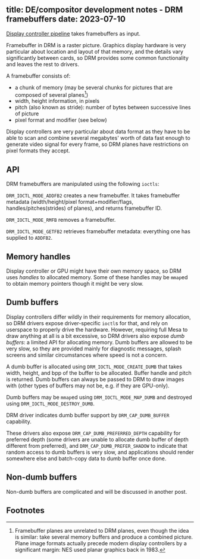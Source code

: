 title: DE/compositor development notes - DRM framebuffers
date: 2023-07-10
----
[Display controller pipeline](/blog/05-de-drm-pipeline/) takes framebuffers as input.

Framebuffer in DRM is a raster picture. Graphics display hardware is very particular
about location and layout of that memory, and the details vary significantly between
cards, so DRM provides some common functionality and leaves the rest to drivers.

A framebuffer consists of:
- a chunk of memory (may be several chunks for pictures that are composed of several planes[^drmplane])
- width, height information, in pixels
- pitch (also known as stride): number of bytes between successive lines of picture
- pixel format and modifier (see below)

Display controllers are very particular about data format as they have to be able to scan
and combine several megabytes' worth of data fast enough to generate video signal for every frame,
so DRM planes have restrictions on pixel formats they accept.

## API

DRM framebuffers are manipulated using the following `ioctls`:

`DRM_IOCTL_MODE_ADDFB2` creates a new framebuffer. It takes framebuffer metadata
(width/height/pixel format+modifier/flags, handles/pitches(strides) of planes), and
returns framebuffer ID.

`DRM_IOCTL_MODE_RMFB` removes a framebuffer.

`DRM_IOCTL_MODE_GETFB2` retrieves framebuffer metadata: everything one has supplied to `ADDFB2`.

## Memory handles

Display controller or GPU might have their own memory space, so DRM uses _handles_ to allocated
memory. Some of these handles may be `mmap`ed to obtain memory pointers though it might be very
slow.

## Dumb buffers

Display controllers differ wildly in their requirements for memory allocation, so DRM drivers
expose driver-specific `ioctl`s for that, and rely on userspace to properly drive the hardware.
However, requiring full Mesa to draw anything at all is a bit excessive, so DRM drivers also
expose _dumb buffers_: a limited API for allocating memory. Dumb buffers are allowed to be
very slow, so they are provided mainly for diagnostic messages, splash screens and similar
circumstances where speed is not a concern.

A dumb buffer is allocated using `DRM_IOCTL_MODE_CREATE_DUMB` that takes width, height, and bpp
of the buffer to be allocated. Buffer handle and pitch is returned. Dumb buffers can always
be passed to DRM to draw images with (other types of buffers may not be, e.g. if they are
GPU-only).

Dumb buffers may be `mmap`ed using `DRM_IOCTL_MODE_MAP_DUMB` and destroyed using
`DRM_IOCTL_MODE_DESTROY_DUMB`.

DRM driver indicates dumb buffer support by `DRM_CAP_DUMB_BUFFER` capability.

These drivers also expose `DRM_CAP_DUMB_PREFERRED_DEPTH` capability for preferred depth
(some drivers are unable to allocate dumb buffer of depth different from preferred),
and `DRM_CAP_DUMB_PREFER_SHADOW` to indicate that random access to dumb buffers is very slow,
and applications should render somewhere else and batch-copy data to dumb buffer once done.

## Non-dumb buffers

Non-dumb buffers are complicated and will be discussed in another post.

## Footnotes

[^drmplane]:
	Framebuffer planes are unrelated to DRM planes, even though the idea is similar: take several
	memory buffers and produce a combined picture. Plane image formats actually precede modern
	display controllers by a significant margin: NES used planar graphics back in 1983.
